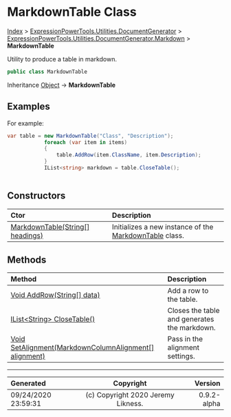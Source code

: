 ﻿# MarkdownTable Class

[Index](../index.md) > [ExpressionPowerTools.Utilities.DocumentGenerator](ExpressionPowerTools.Utilities.DocumentGenerator.a.md) > [ExpressionPowerTools.Utilities.DocumentGenerator.Markdown](ExpressionPowerTools.Utilities.DocumentGenerator.Markdown.n.md) > **MarkdownTable**

Utility to produce a table in markdown.

```csharp
public class MarkdownTable
```

Inheritance [Object](https://docs.microsoft.com/dotnet/api/system.object) → **MarkdownTable**

## Examples

For example:

```csharp
var table = new MarkdownTable("Class", "Description");
            foreach (var item in items)
            {
                table.AddRow(item.ClassName, item.Description);
            }
            IList<string> markdown = table.CloseTable();
            
```

## Constructors

| Ctor | Description |
| :-- | :-- |
| [MarkdownTable(String[] headings)](ExpressionPowerTools.Utilities.DocumentGenerator.Markdown.MarkdownTable.ctor.md#markdowntablestring[]-headings) | Initializes a new instance of the [MarkdownTable](ExpressionPowerTools.Utilities.DocumentGenerator.Markdown.MarkdownTable.cs.md) class. |
## Methods

| Method | Description |
| :-- | :-- |
| [Void AddRow(String[] data)](ExpressionPowerTools.Utilities.DocumentGenerator.Markdown.MarkdownTable.AddRow.m.md) | Add a row to the table. |
| [IList&lt;String> CloseTable()](ExpressionPowerTools.Utilities.DocumentGenerator.Markdown.MarkdownTable.CloseTable.m.md) | Closes the table and generates the markdown. |
| [Void SetAlignment(MarkdownColumnAlignment[] alignment)](ExpressionPowerTools.Utilities.DocumentGenerator.Markdown.MarkdownTable.SetAlignment.m.md) | Pass in the alignment settings. |

---

| Generated | Copyright | Version |
| :-- | :-: | --: |
| 09/24/2020 23:59:31 | (c) Copyright 2020 Jeremy Likness. | 0.9.2-alpha |
